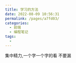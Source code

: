 ```yaml
---
title: 学习的方法
date: 2022-08-09 10:56:31
permalink: /pages/a7fd03/
categories:
  - 前端
  - 编程笔记
tags:
  - 
---
```

集中精力,一个字一个字的看 不要漏